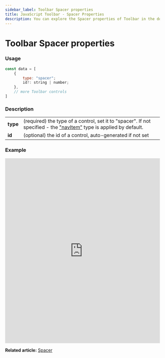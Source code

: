 ```yaml
---
sidebar_label: Toolbar Spacer properties
title: JavaScript Toolbar - Spacer Properties 
description: You can explore the Spacer properties of Toolbar in the documentation of the DHTMLX JavaScript UI library. Browse developer guides and API reference, try out code examples and live demos, and download a free 30-day evaluation version of DHTMLX Suite 7.
---
```


# Toolbar Spacer properties

### Usage

~~~js
const data = [
	{
		type: "spacer";
		id?: string | number;
    },
	// more Toolbar controls
]
~~~

### Description


<table>
	<tbody>
        <tr>
			<td><b>type</b></td>
			<td>(required) the type of a control, set it to "spacer". If not specified - the <a href="../../navitem">"navItem"</a> type is applied by default.</td>
		</tr>
		<tr>
			<td><b>id</b></td>
			<td>(optional) the id of a control, auto-generated if not set</td>
		</tr>
    </tbody>
</table>

### Example

<iframe src="https://snippet.dhtmlx.com/0wt6z7sc?mode=js" frameborder="0" class="snippet_iframe" width="100%" height="600"></iframe>

**Related article:** [Spacer](toolbar/spacer.md)
